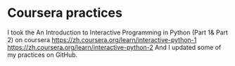 # Coursera practices
I took the An Introduction to Interactive Programming in Python (Part 1& Part 2) on coursera
https://zh.coursera.org/learn/interactive-python-1
https://zh.coursera.org/learn/interactive-python-2
And I updated some of my practices on GitHub.
